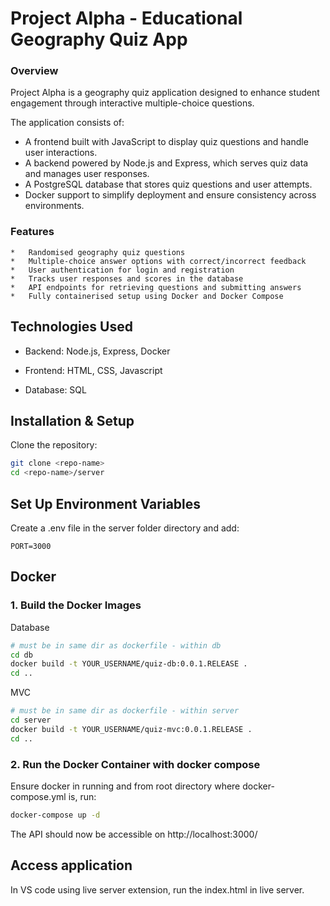 # Project Alpha - Educational Geography Quiz App

### Overview

Project Alpha is a geography quiz application designed to enhance student engagement through interactive multiple-choice questions. 

The application consists of:

- 	A frontend built with JavaScript to display quiz questions and handle user interactions.
-	A backend powered by Node.js and Express, which serves quiz data and manages user responses.
- 	A PostgreSQL database that stores quiz questions and user attempts.
- 	Docker support to simplify deployment and ensure consistency across environments.

### Features
	* 	Randomised geography quiz questions
	* 	Multiple-choice answer options with correct/incorrect feedback
	* 	User authentication for login and registration
	* 	Tracks user responses and scores in the database
	* 	API endpoints for retrieving questions and submitting answers
	* 	Fully containerised setup using Docker and Docker Compose


## Technologies Used

- Backend: Node.js, Express, Docker

- Frontend: HTML, CSS, Javascript

- Database: SQL

## Installation & Setup

Clone the repository:

```bash
git clone <repo-name>
cd <repo-name>/server
```


## Set Up Environment Variables
Create a .env file in the server folder directory and add:
```
PORT=3000
```

## Docker

### 1. Build the Docker Images

Database
```bash
# must be in same dir as dockerfile - within db
cd db
docker build -t YOUR_USERNAME/quiz-db:0.0.1.RELEASE .
cd ..
```

MVC
```bash
# must be in same dir as dockerfile - within server
cd server
docker build -t YOUR_USERNAME/quiz-mvc:0.0.1.RELEASE .
cd ..
```

### 2. Run the Docker Container with docker compose

Ensure docker in running and from root directory where docker-compose.yml is, run:
```bash
docker-compose up -d
```

The API should now be accessible on http://localhost:3000/

## Access application
In VS code using live server extension, run the index.html in live server.